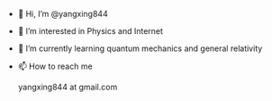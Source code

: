 - 👋 Hi, I’m @yangxing844
- 👀 I’m interested in Physics and Internet
- 🌱 I’m currently learning quantum mechanics and general relativity
- 📫 How to reach me 

  yangxing844 at gmail.com

<!---
yangxing844/yangxing844 is a ✨ special ✨ repository because its `README.md` (this file) appears on your GitHub profile.
You can click the Preview link to take a look at your changes.
--->

